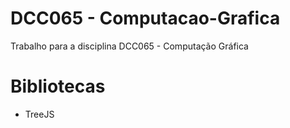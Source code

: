 # DCC065 - Computacao-Grafica
Trabalho para a disciplina DCC065 - Computação Gráfica 
# Bibliotecas
- TreeJS